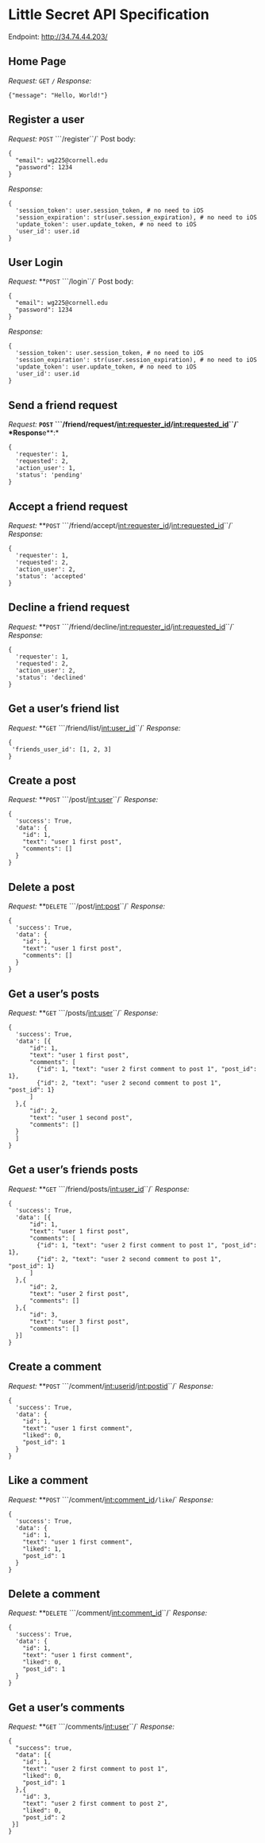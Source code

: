 # Little Secret API Specification
Endpoint: http://34.74.44.203/

## Home Page

*Request:* `GET` `/`
*Response:*

    {"message": "Hello, World!"}
## Register a user

*Request:* `POST` ```/register``/`
Post body:

    {
      "email": wg225@cornell.edu
      "password": 1234
    }

*Response:*

    {
      'session_token': user.session_token, # no need to iOS
      'session_expiration': str(user.session_expiration), # no need to iOS
      'update_token': user.update_token, # no need to iOS
      'user_id': user.id
    }
## User Login

*Request:* **`POST` ```/login``/`
Post body:

    {
      "email": wg225@cornell.edu
      "password": 1234
    }

*Response:*

    {
      'session_token': user.session_token, # no need to iOS
      'session_expiration': str(user.session_expiration), # no need to iOS
      'update_token': user.update_token, # no need to iOS
      'user_id': user.id
    }
## Send a friend request

*Request:* **`POST` ```/friend/request/<int:requester_id>/<int:requested_id>``/`
*Respons**e**:*

    {
      'requester': 1,
      'requested': 2,
      'action_user': 1,
      'status': 'pending'
    }
## Accept a friend request

*Request:* **`POST` ```/friend/accept/<int:requester_id>/<int:requested_id>``/`
*Response:*

    {
      'requester': 1,
      'requested': 2,
      'action_user': 2,
      'status': 'accepted'
    }
## Decline a friend request

*Request:* **`POST` ```/friend/decline/<int:requester_id>/<int:requested_id>``/`
*Response:*

    {
      'requester': 1,
      'requested': 2,
      'action_user': 2,
      'status': 'declined'
    }
## Get a user’s friend list

*Request:* **`GET` ```/friend/list/<int:user_id>``/`
*Response:*

    {
     'friends_user_id': [1, 2, 3]
    }
## Create a post

*Request:* **`POST` ```/post/<int:user>``/`
*Response:*

    {
      'success': True, 
      'data': {
        "id": 1, 
        "text": "user 1 first post", 
        "comments": []
      }
    }
## Delete a post

*Request:* **`DELETE` ```/post/<int:post>``/`
*Response:*

    {
      'success': True, 
      'data': {
        "id": 1, 
        "text": "user 1 first post", 
        "comments": []
      }
    }
## Get a user’s posts

*Request:* **`GET` ```/posts/<int:user>``/`
*Response:*

    {
      'success': True, 
      'data': [{
          "id": 1, 
          "text": "user 1 first post", 
          "comments": [
            {"id": 1, "text": "user 2 first comment to post 1", "post_id": 1}, 
            {"id": 2, "text": "user 2 second comment to post 1", "post_id": 1}
          ]
      },{
          "id": 2, 
          "text": "user 1 second post", 
          "comments": []
      }
      ]
    }
## Get a user’s friends posts

*Request:* **`GET` ```/friend/posts/<int:user_id>``/`
*Response:*

    {
      'success': True, 
      'data': [{
          "id": 1, 
          "text": "user 1 first post", 
          "comments": [
            {"id": 1, "text": "user 2 first comment to post 1", "post_id": 1}, 
            {"id": 2, "text": "user 2 second comment to post 1", "post_id": 1}
          ]
      },{
          "id": 2, 
          "text": "user 2 first post", 
          "comments": []
      },{
          "id": 3, 
          "text": "user 3 first post", 
          "comments": []
      }]
    }
## Create a comment

*Request:* **`POST` ```/comment/<int:userid>/<int:postid>``/`
*Response:*

    {
      'success': True, 
      'data': {
        "id": 1, 
        "text": "user 1 first comment", 
        "liked": 0,
        "post_id": 1
      }
    }
## Like a comment

*Request:* **`POST` ```/comment/<int:comment_id>``/like``/`
*Response:*

    {
      'success': True, 
      'data': {
        "id": 1, 
        "text": "user 1 first comment", 
        "liked": 1,
        "post_id": 1
      }
    }
## Delete a comment

*Request:* **`DELETE` ```/comment/<int:comment_id>``/`
*Response:*

    {
      'success': True, 
      'data': {
        "id": 1, 
        "text": "user 1 first comment", 
        "liked": 0,
        "post_id": 1
      }
    }
## Get a user’s comments

*Request:* **`GET` ```/comments/<int:user>``/`
*Response:*

    {
      "success": true, 
      "data": [{
        "id": 1, 
        "text": "user 2 first comment to post 1",
        "liked": 0,
        "post_id": 1
      },{
        "id": 3, 
        "text": "user 2 first comment to post 2",
        "liked": 0,
        "post_id": 2
     }]
    }

